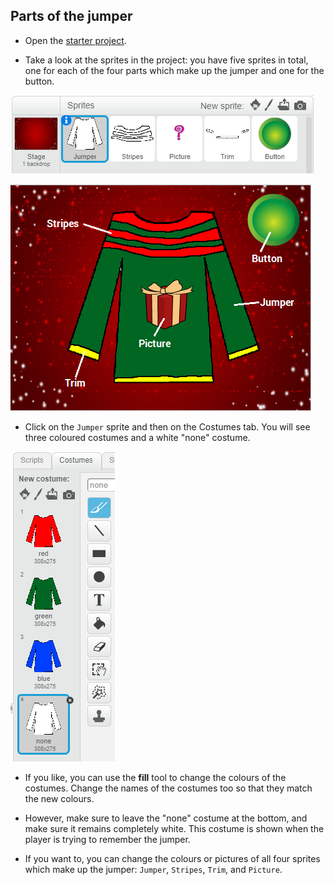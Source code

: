 ## Parts of the jumper

+ Open the [starter project](http://jumpto.cc/jazzy-go). 

+ Take a look at the sprites in the project: you have five sprites in total, one for each of the four parts which make up the jumper and one for the button.

![Jumper sprites](images/jumper-sprites.png)

![Label the jumper](images/label-jumper.png)

+ Click on the `Jumper` sprite and then on the Costumes tab. You will see three coloured costumes and a white "none" costume.

![Jumper costumes](images/jumper-costumes.png)

+ If you like, you can use the **fill** tool to change the colours of the costumes. Change the names of the costumes too so that they match the new colours.

+ However, make sure to leave the "none" costume at the bottom, and make sure it remains completely white. This costume is shown when the player is trying to remember the jumper.

+ If you want to, you can change the colours or pictures of all four sprites which make up the jumper: `Jumper`, `Stripes`, `Trim`, and `Picture`.
